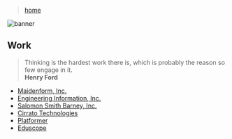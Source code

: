 > [home](../)

![banner](/profile/photos/banner.png)

## Work

> Thinking is the hardest work there is, which is probably the reason so few engage in it.  
> **Henry Ford**

* [Maidenform, Inc.](maidenform)
* [Engineering Information, Inc.](ei)
* [Salomon Smith Barney, Inc.](salomon)
* [Cirrato Technologies](cirrato)
* [Platformer](platformer)
* [Eduscope](eduscope)
